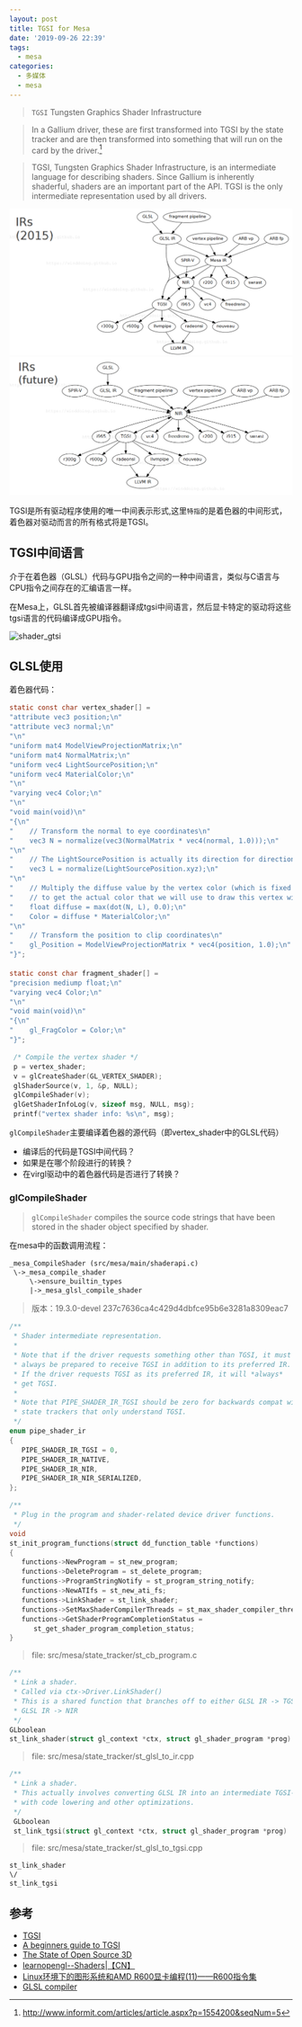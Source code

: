 ```yaml
---
layout: post
title: TGSI for Mesa
date: '2019-09-26 22:39'
tags:
  - mesa
categories:
  - 多媒体
  - mesa
---
```


>`TGSI`	Tungsten Graphics Shader Infrastructure

<!--more-->

>In a Gallium driver, these are first transformed into TGSI by the state tracker and are then transformed into something that will run on the card by the driver.[^link]

[^link]:http://www.informit.com/articles/article.aspx?p=1554200&seqNum=5

> TGSI, Tungsten Graphics Shader Infrastructure, is an intermediate language for describing shaders. Since Gallium is inherently shaderful, shaders are an important part of the API. TGSI is the only intermediate representation used by all drivers.

![shader_IRs_2015](/images/2019/09/shader_irs_2015.png)
![new_shader_ir](/images/2019/09/new_shader_ir.png)

TGSI是所有驱动程序使用的唯一中间表示形式,这里`特指`的是着色器的中间形式，着色器对驱动而言的所有格式将是TGSI。

## TGSI中间语言

介于在着色器（GLSL）代码与GPU指令之间的一种中间语言，类似与C语言与CPU指令之间存在的汇编语言一样。

在Mesa上，GLSL首先被编译器翻译成tgsi中间语言，然后显卡特定的驱动将这些tgsi语言的代码编译成GPU指令。

![shader_gtsi](/images/2019/09/shader_gtsi.png)


## GLSL使用

着色器代码：

``` C
static const char vertex_shader[] =
"attribute vec3 position;\n"
"attribute vec3 normal;\n"
"\n"
"uniform mat4 ModelViewProjectionMatrix;\n"
"uniform mat4 NormalMatrix;\n"
"uniform vec4 LightSourcePosition;\n"
"uniform vec4 MaterialColor;\n"
"\n"
"varying vec4 Color;\n"
"\n"
"void main(void)\n"
"{\n"
"    // Transform the normal to eye coordinates\n"
"    vec3 N = normalize(vec3(NormalMatrix * vec4(normal, 1.0)));\n"
"\n"
"    // The LightSourcePosition is actually its direction for directional light\n"
"    vec3 L = normalize(LightSourcePosition.xyz);\n"
"\n"
"    // Multiply the diffuse value by the vertex color (which is fixed in this case)\n"
"    // to get the actual color that we will use to draw this vertex with\n"
"    float diffuse = max(dot(N, L), 0.0);\n"
"    Color = diffuse * MaterialColor;\n"
"\n"
"    // Transform the position to clip coordinates\n"
"    gl_Position = ModelViewProjectionMatrix * vec4(position, 1.0);\n"
"}";

static const char fragment_shader[] =
"precision mediump float;\n"
"varying vec4 Color;\n"
"\n"
"void main(void)\n"
"{\n"
"    gl_FragColor = Color;\n"
"}";
```

``` C
 /* Compile the vertex shader */
 p = vertex_shader;
 v = glCreateShader(GL_VERTEX_SHADER);
 glShaderSource(v, 1, &p, NULL);
 glCompileShader(v);
 glGetShaderInfoLog(v, sizeof msg, NULL, msg);
 printf("vertex shader info: %s\n", msg);
```

`glCompileShader`主要编译着色器的源代码（即vertex_shader中的GLSL代码）
- 编译后的代码是TGSI中间代码？
- 如果是在哪个阶段进行的转换？
- 在virgl驱动中的着色器代码是否进行了转换？

### glCompileShader

> `glCompileShader` compiles the source code strings that have been stored in the shader object specified by shader.

在mesa中的函数调用流程：
```
_mesa_CompileShader (src/mesa/main/shaderapi.c)
 \->_mesa_compile_shader
     \->ensure_builtin_types
     |->_mesa_glsl_compile_shader
```
>版本：19.3.0-devel 237c7636ca4c429d4dbfce95b6e3281a8309eac7


``` C
/**
 * Shader intermediate representation.
 *
 * Note that if the driver requests something other than TGSI, it must
 * always be prepared to receive TGSI in addition to its preferred IR.
 * If the driver requests TGSI as its preferred IR, it will *always*
 * get TGSI.
 *
 * Note that PIPE_SHADER_IR_TGSI should be zero for backwards compat with
 * state trackers that only understand TGSI.
 */
enum pipe_shader_ir
{
   PIPE_SHADER_IR_TGSI = 0,
   PIPE_SHADER_IR_NATIVE,
   PIPE_SHADER_IR_NIR,
   PIPE_SHADER_IR_NIR_SERIALIZED,
};
```

``` C
/**
 * Plug in the program and shader-related device driver functions.
 */
void
st_init_program_functions(struct dd_function_table *functions)
{
   functions->NewProgram = st_new_program;
   functions->DeleteProgram = st_delete_program;
   functions->ProgramStringNotify = st_program_string_notify;
   functions->NewATIfs = st_new_ati_fs;
   functions->LinkShader = st_link_shader;
   functions->SetMaxShaderCompilerThreads = st_max_shader_compiler_threads;
   functions->GetShaderProgramCompletionStatus =
      st_get_shader_program_completion_status;
}
```
>file:  src/mesa/state_tracker/st_cb_program.c

``` C
/**
 * Link a shader.
 * Called via ctx->Driver.LinkShader()
 * This is a shared function that branches off to either GLSL IR -> TGSI or
 * GLSL IR -> NIR
 */
GLboolean
st_link_shader(struct gl_context *ctx, struct gl_shader_program *prog)
```
>file: src/mesa/state_tracker/st_glsl_to_ir.cpp

``` C
/**
 * Link a shader.
 * This actually involves converting GLSL IR into an intermediate TGSI-like IR
 * with code lowering and other optimizations.
 */
 GLboolean
 st_link_tgsi(struct gl_context *ctx, struct gl_shader_program *prog)
```
>file: src/mesa/state_tracker/st_glsl_to_tgsi.cpp


```
st_link_shader
\/
st_link_tgsi
```

## 参考

- [TGSI](https://gallium.readthedocs.io/en/latest/tgsi.html)
- [A beginners guide to TGSI](http://ndesh26.github.io/programming/2016/07/04/A-Beginners-guide-to-TGSI/)
- [The State of Open Source 3D](http://www.informit.com/articles/article.aspx?p=1554200)
- [learnopengl--Shaders](https://learnopengl.com/Getting-started/Shaders)|[【CN】](https://learnopengl-cn.github.io/#)
- [Linux环境下的图形系统和AMD R600显卡编程(11)——R600指令集](https://www.cnblogs.com/shoemaker/p/linux_graphics11.html)
- [GLSL compiler](https://www.x.org/wiki/Events/XDC2015/Program/turner_glsl_compiler.pdf)
